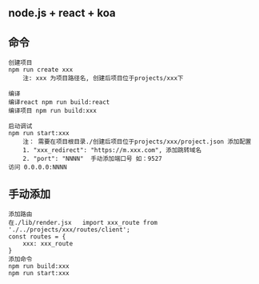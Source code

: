 ## node.js + react + koa
## 命令

    创建项目
    npm run create xxx
        注: xxx 为项目路径名, 创建后项目位于projects/xxx下

    编译
    编译react npm run build:react
    编译项目 npm run build:xxx

    启动调试
    npm run start:xxx
        注： 需要在项目根目录./创建后项目位于projects/xxx/project.json 添加配置
        1. "xxx_redirect": "https://m.xxx.com", 添加跳转域名
        2. "port": "NNNN"  手动添加端口号 如：9527
    访问 0.0.0.0:NNNN

## 手动添加
    添加路由
    在./lib/render.jsx   import xxx_route from './../projects/xxx/routes/client'; 
    const routes = {
        xxx: xxx_route
    }
    添加命令 
    npm run build:xxx
    npm run start:xxx